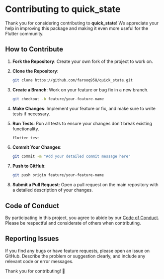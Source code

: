 
# Contributing to quick_state

Thank you for considering contributing to **quick_state**! We appreciate your help in improving this package and making it even more useful for the Flutter community.

## How to Contribute

1. **Fork the Repository**: Create your own fork of the project to work on.

2. **Clone the Repository**:
   ```bash
   git clone https://github.com/farooq958/quick_state.git
   ```

3. **Create a Branch**: Work on your feature or bug fix in a new branch.
   ```bash
   git checkout -b feature/your-feature-name
   ```

4. **Make Changes**: Implement your feature or fix, and make sure to write tests if necessary.

5. **Run Tests**: Run all tests to ensure your changes don’t break existing functionality.
   ```bash
   flutter test
   ```

6. **Commit Your Changes**:
   ```bash
   git commit -m "Add your detailed commit message here"
   ```

7. **Push to GitHub**:
   ```bash
   git push origin feature/your-feature-name
   ```

8. **Submit a Pull Request**: Open a pull request on the main repository with a detailed description of your changes.

## Code of Conduct

By participating in this project, you agree to abide by our [Code of Conduct](CODE_OF_CONDUCT.md). Please be respectful and considerate of others when contributing.

## Reporting Issues

If you find any bugs or have feature requests, please open an issue on GitHub. Describe the problem or suggestion clearly, and include any relevant code or error messages.

Thank you for contributing! 🎉
